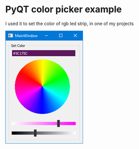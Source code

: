 # PyQT color picker example

I used it to set the color of rgb led strip, in one of my projects<br />

![window](window_sh.png)
